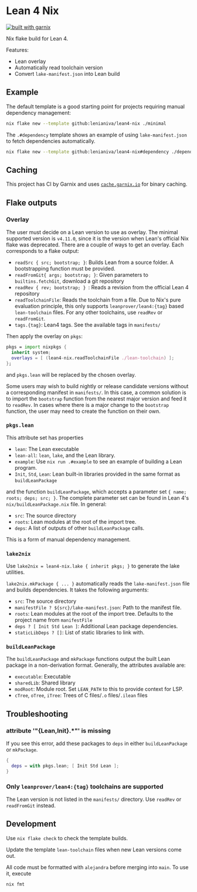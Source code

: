 # Lean 4 Nix

[![built with garnix](https://img.shields.io/endpoint.svg?url=https%3A%2F%2Fgarnix.io%2Fapi%2Fbadges%2Flenianiva%2Flean4-nix)](https://garnix.io/repo/lenianiva/lean4-nix)

Nix flake build for Lean 4.

Features:

- Lean overlay
- Automatically read toolchain version
- Convert `lake-manifest.json` into Lean build

## Example

The default template is a good starting point for projects requiring manual
dependency management:

``` sh
nix flake new --template github:lenianiva/lean4-nix ./minimal
```

The `.#dependency` template shows an example of using `lake-manifest.json` to
fetch dependencies automatically.

``` sh
nix flake new --template github:lenianiva/lean4-nix#dependency ./dependency
```

## Caching

This project has CI by Garnix and uses [`cache.garnix.io`](https://garnix.io/docs/caching) for binary caching.

## Flake outputs

### Overlay

The user must decide on a Lean version to use as overlay. The minimal supported
version is `v4.11.0`, since it is the version when Lean's official Nix flake was
deprecated. There are a couple of ways to get an overlay. Each corresponds to a
flake output:

- `readSrc { src; bootstrap; }`: Builds Lean from a source folder. A
  bootstrapping function must be provided.
- `readFromGit{ args; bootstrap; }`: Given parameters to `builtins.fetchGit`, download a git repository
- `readRev { rev; bootstrap; } `: Reads a revision from the official Lean 4 repository
- `readToolchainFile`: Reads the toolchain from a file. Due to Nix's pure
  evaluation principle, this only supports `leanprover/lean4:{tag}` based
  `lean-toolchain` files. For any other toolchains, use `readRev` or `readFromGit`.
- `tags.{tag}`: Lean4 tags. See the available tags in `manifests/`

Then apply the overlay on `pkgs`:
```nix
pkgs = import nixpkgs {
  inherit system;
  overlays = [ (lean4-nix.readToolchainFile ./lean-toolchain) ];
};
```
and `pkgs.lean` will be replaced by the chosen overlay.

Some users may wish to build nightly or release candidate versions without a
corresponding manifest in `manifests/`. In this case, a common solution is to
import the `bootstrap` function from the nearest major version and feed it to
`readRev`. In cases where there is a major change to the `bootstrap` function,
the user may need to create the function on their own.

### `pkgs.lean`

This attribute set has properties

- `lean`: The Lean executable
- `lean-all`: `lean`, `lake`, and the Lean library.
- `example`: Use `nix run .#example` to see an example of building a Lean program.
- `Init`, `Std`, `Lean`: Lean built-in libraries provided in the same format as `buildLeanPackage`

and the function `buildLeanPackage`, which accepts a parameter set
`{ name; roots; deps; src; }`. The complete parameter set can be found in Lean
4's `nix/buildLeanPackage.nix` file. In general:
- `src`: The source directory
- `roots`: Lean modules at the root of the import tree.
- `deps`: A list of outputs of other `buildLeanPackage` calls.

This is a form of manual dependency management.

### `lake2nix`

Use `lake2nix = lean4-nix.lake { inherit pkgs; }` to generate the lake utilities.

`lake2nix.mkPackage { ... }` automatically reads the `lake-manifest.json` file
and builds dependencies. It takes the following arguments:

- `src`: The source directory
- `manifestFile ? ${src}/lake-manifest.json`: Path to the manifest file.
- `roots`: Lean modules at the root of the import tree. Defaults to the project
  name from `manifestFile`
- `deps ? [ Init Std Lean ]`: Additional Lean package dependencies.
- `staticLibDeps ? []`: List of static libraries to link with.

### `buildLeanPackage`

The `buildLeanPackage` and `mkPackage` functions output the built Lean package
in a non-derivation format. Generally, the attributes available are:
- `executable`: Executable
- `sharedLib`: Shared library
- `modRoot`: Module root. Set `LEAN_PATH` to this to provide context for LSP.
- `cTree`, `oTree`, `iTree`: Trees of C files/`.o` files/`.ilean` files

## Troubleshooting

### attribute '"{Lean,Init}.*"' is missing

If you see this error, add these packages to `deps` in either `buildLeanPackage`
or `mkPackage`.

``` nix
{
  deps = with pkgs.lean; [ Init Std Lean ];
}
```

### Only `leanprover/lean4:{tag}` toolchains are supported

The Lean version is not listed in the `manifests/` directory. Use `readRev` or
`readFromGit` instead.

## Development

Use `nix flake check` to check the template builds.

Update the template `lean-toolchain` files when new Lean versions come out.

All code must be formatted with `alejandra` before merging into `main`. To use it, execute
```sh
nix fmt
```
